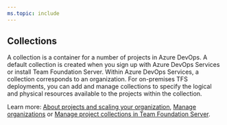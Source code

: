 ```yaml
---
ms.topic: include
---
```

 
## Collections  
A collection is a container for a number of projects in Azure DevOps. A default collection is created when you sign up with Azure DevOps Services or install Team Foundation Server. Within Azure DevOps Services, a collection corresponds to an organization. For on-premises TFS deployments, you can add and manage collections to specify the logical and physical resources available to the projects within the collection. 

Learn more: [About projects and scaling your organization](/azure/devops/organizations/projects/about-projects), [Manage organizations](/azure/devops/organizations/accounts/organization-management) or [Manage project collections in Team Foundation Server](/azure/devops/server/admin/manage-project-collections).